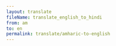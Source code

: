 ```yaml
--- 
layout: translate 
fileName: translate_english_to_hindi 
from: am
to: en 
permalink: translate/amharic-to-english
---
```

